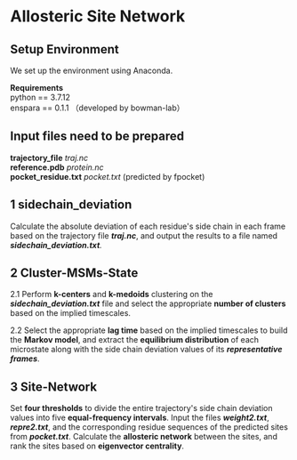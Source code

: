 # Allosteric Site Network
## Setup Environment
 We set up the environment using Anaconda.
 
 **Requirements**  
python == 3.7.12  
enspara == 0.1.1 （developed by bowman-lab）

## Input files need to be prepared  
**trajectory_file**  *traj.nc*  
**reference.pdb**  *protein.nc*  
**pocket_residue.txt** *pocket.txt* (predicted by fpocket)

## 1 sidechain_deviation
Calculate the absolute deviation of each residue's side chain in each frame based on the trajectory file ***traj.nc***, and output the results to a file named ***sidechain_deviation.txt**.*


## 2 Cluster-MSMs-State
2.1 Perform **k-centers** and **k-medoids** clustering on the ***sidechain_deviation.txt*** file and select the appropriate **number of clusters** based on the implied timescales.

 2.2 Select the appropriate **lag time** based on the implied timescales to build the **Markov model**, and extract the **equilibrium distribution** of each microstate along with the side chain deviation values of its ***representative frames***.


## 3 Site-Network
Set **four thresholds** to divide the entire trajectory's side chain deviation values into five **equal-frequency intervals**. Input the files ***weight2.txt***, ***repre2.txt***, and the corresponding residue sequences of the predicted sites from ***pocket.txt***. Calculate the **allosteric network** between the sites, and rank the sites based on **eigenvector centrality**.

